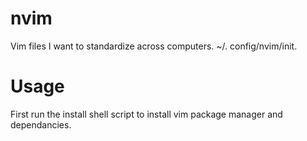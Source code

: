# nvim
Vim files I want to standardize across computers.
~/. config/nvim/init.

# Usage
First run the install shell script to install vim package manager and dependancies.
